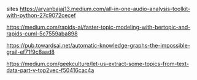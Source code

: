 sites
https://aryanbajaj13.medium.com/all-in-one-audio-analysis-toolkit-with-python-27c9072cecef

https://medium.com/rapids-ai/faster-topic-modeling-with-bertopic-and-rapids-cuml-5c7559aba898

https://pub.towardsai.net/automatic-knowledge-graphs-the-impossible-grail-ef71f9c8aad8

https://medium.com/geekculture/let-us-extract-some-topics-from-text-data-part-v-top2vec-f50416cac4a